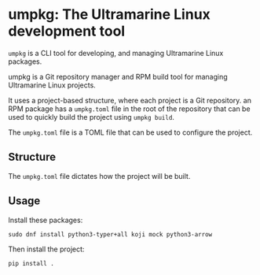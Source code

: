 # umpkg: The Ultramarine Linux development tool

`umpkg` is a CLI tool for developing, and managing Ultramarine Linux packages.

umpkg is a Git repository manager and RPM build tool for managing Ultramarine Linux projects.

It uses a project-based structure, where each project is a Git repository. an RPM package has a `umpkg.toml` file in the root of the repository that can be used to quickly build the project using `umpkg build`.

The `umpkg.toml` file is a TOML file that can be used to configure the project.

## Structure

The `umpkg.toml` file dictates how the project will be built.


## Usage

Install these packages:
```
sudo dnf install python3-typer+all koji mock python3-arrow
```

Then install the project:

```
pip install .
```
